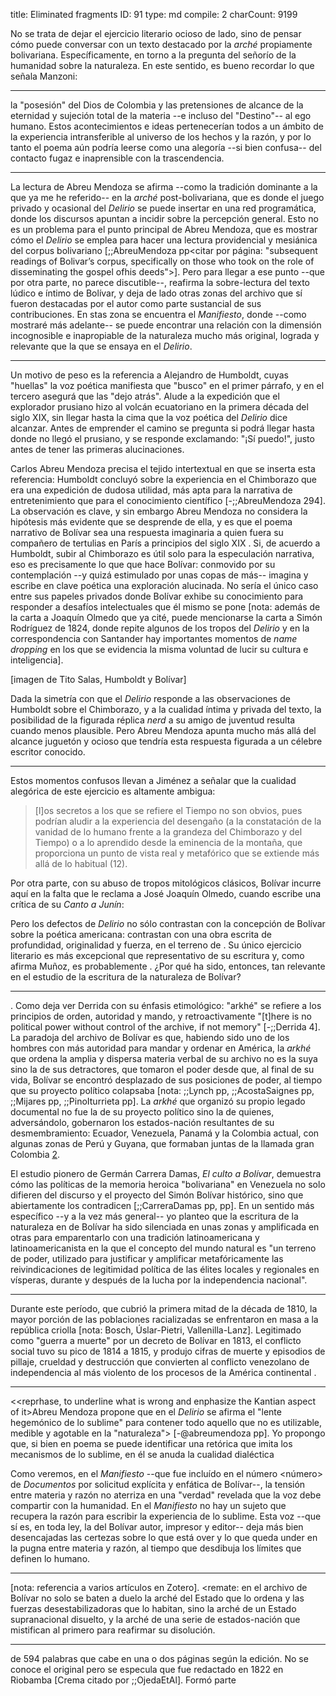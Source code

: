 title:          Eliminated fragments
ID:             91
type:           md
compile:        2
charCount:      9199


No se trata de dejar el ejercicio literario ocioso de lado, sino de pensar cómo puede conversar con un texto destacado por la *arché* propiamente bolivariana. Específicamente, en torno a la pregunta del señorío de la humanidad sobre la naturaleza. En este sentido, es bueno recordar lo que señala Manzoni: 

***

la "posesión" del Dios de Colombia y las pretensiones de alcance de la eternidad y sujeción total de la materia --e incluso del "Destino"-- al ego humano. Estos acontecimientos e ideas pertenecerían todos a un ámbito de la experiencia intransferible al universo de los hechos y la razón, y por lo tanto el poema aún podría leerse como una alegoría --si bien confusa-- del contacto fugaz e inaprensible con la trascendencia. 

***

La lectura de Abreu Mendoza se afirma --como la tradición dominante a la que ya me he referido-- en la *arché* post-bolivariana, que es donde el juego privado y ocasional del *Delirio* se puede insertar en una red programática, donde los discursos apuntan a incidir sobre la percepción general. Esto no es un problema para el punto principal de Abreu Mendoza, que es mostrar cómo el *Delirio* se emplea para hacer una lectura providencial y mesiánica del corpus bolivariano [;;AbreuMendoza pp<citar por página:  "subsequent readings of Bolivar’s corpus, specifically on those who took on the role of disseminating the gospel ofhis deeds">]. Pero para llegar a ese punto --que por otra parte, no parece discutible--, reafirma la sobre-lectura del texto lúdico e íntimo de Bolívar, y deja de lado otras zonas del archivo que sí fueron destacadas por el autor como parte sustancial de sus contribuciones. En stas zona se encuentra el *Manifiesto*, donde --como mostraré más adelante-- se puede encontrar una relación con la dimensión incognosible e inapropiable de la naturaleza mucho más original, lograda y relevante que la que se ensaya en el *Delirio*. 

***

Un motivo de peso es la referencia a Alejandro de Humboldt, cuyas "huellas" la voz poética manifiesta que "busco" en el primer párrafo, y en el tercero asegurá que las "dejo atrás". Alude a la expedición que el explorador prusiano hizo al volcán ecuatoriano en la primera década del siglo XIX, sin llegar hasta la cima que la voz poética del *Delirio* dice alcanzar. Antes de emprender el camino se pregunta si podrá llegar hasta donde no llegó el prusiano, y se responde exclamando: "¡Sí puedo!", justo antes de tener las primeras alucinaciones. 

Carlos Abreu Mendoza precisa el tejido intertextual en que se inserta esta referencia: Humboldt concluyó sobre la experiencia en el Chimborazo que era una expedición de dudosa utilidad, más apta para la narrativa de entretenimiento que para el conocimiento científico [-;;AbreuMendoza 294]. La observación es clave, y sin embargo Abreu Mendoza no considera la hipótesis más evidente que se desprende de ella, y es que el poema narrativo de Bolívar sea una respuesta imaginaria a quien fuera su compañero de tertulias en París a principios del siglo XIX <!--referencias-->. Si, de acuerdo a Humboldt, subir al Chimborazo es útil solo para la especulación narrativa, eso es precisamente lo que que hace Bolívar: conmovido por su contemplación --y quizá estimulado por unas copas de más-- imagina y escribe en clave poética una exploración alucinada. No sería el único caso entre sus papeles privados donde Bolívar exhibe su conocimiento para responder a desafíos intelectuales que él mismo se pone [nota: además de la carta a Joaquín Olmedo que ya cité, puede mencionarse la carta a Simón Rodríguez de 1824, donde repite algunos de los tropos del *Delirio* y en la correspondencia con Santander hay importantes momentos de *name dropping* en los que se evidencia la misma voluntad de lucir su cultura e inteligencia].

[imagen de Tito Salas, Humboldt y Bolívar]

Dada la simetría con que el *Delirio* responde a las observaciones de Humboldt sobre el Chimborazo, y a la cualidad íntima y privada del texto, la posibilidad de la figurada réplica *nerd* a su amigo de juventud resulta cuando menos plausible. 
Pero Abreu Mendoza apunta mucho más allá del alcance juguetón y ocioso que tendría esta respuesta figurada a un célebre escritor conocido. 


***
Estos momentos confusos llevan a Jiménez a señalar que la cualidad alegórica de este ejercicio es altamente ambigua: 
>[l]os secretos a los que se refiere el Tiempo no son obvios, pues podrían aludir a la experiencia del desengaño (a la constatación de la vanidad de lo humano frente a la grandeza del Chimborazo y del Tiempo) o a lo aprendido desde la eminencia de la montaña, que proporciona un punto de vista real y metafórico que se extiende más allá de lo habitual (12). 

Por otra parte, con su abuso de tropos mitológicos clásicos, Bolívar incurre aquí en la falta que le reclama a José Joaquín Olmedo, cuando escribe una crítica de su _Canto a Junín_: 

Pero los defectos de _Delirio_ no sólo contrastan con la concepción de Bolívar sobre la poética americana: contrastan con una obra escrita de profundidad, originalidad y fuerza, en el terreno de 
. Su único ejercicio literario es más excepcional que representativo de su escritura y, como afirma Muñoz, es probablemente . ¿Por qué ha sido, entonces, tan relevante en el estudio de la escritura de la naturaleza de Bolívar?

***

. Como deja ver Derrida con su énfasis etimológico: "arkhé" se refiere a los principios de orden, autoridad y mando, y retroactivamente "[t]here is no political power without control of the archive, if not memory" [-;;Derrida 4]. La paradoja del archivo de Bolívar es que, habiendo sido uno de los hombres con más autoridad para mandar y ordenar en América, la _arkhé_ que ordena la amplia y dispersa materia verbal de su archivo no es la suya sino la de sus detractores, que tomaron el poder desde que, al final de su vida, Bolívar se encontró desplazado de sus posiciones de poder, al tiempo que su proyecto político colapsaba [nota: ;;Lynch pp, ;;AcostaSaignes pp, ;;Mijares pp, ;;PinoIturrieta pp]. La _arkhé_ que organizó su propio legado documental no fue la de su proyecto político sino la de quienes, adversándolo, gobernaron los estados-nación resultantes de su desmembramiento: Ecuador, Venezuela, Panamá y la Colombia actual, con algunas zonas de Perú y Guyana, que formaban juntas de la llamada gran Colombia 
[2](#ftn8).


El estudio pionero de Germán Carrera Damas, _El culto a Bolívar_, demuestra cómo las políticas de la memoria heroica "bolivariana" en Venezuela no solo difieren del discurso y el proyecto del Simón Bolívar histórico, sino que abiertamente los contradicen [;;CarreraDamas pp, pp]. En un sentido más específico --y a la vez más general-- yo planteo que la escritura de la naturaleza en de Bolívar ha sido silenciada en unas zonas y amplificada en otras para emparentarlo con una tradición latinoamericana y latinoamericanista en la que el concepto del mundo natural es "un terreno de poder, utilizado para justificar y amplificar metafóricamente las reivindicaciones de legitimidad política de las élites locales y regionales en vísperas, durante y después de la lucha por la independencia nacional". 

***

Durante este período, que cubrió la primera mitad de la década de 1810, la mayor porción de las poblaciones racializadas se enfrentaron en masa a la república criolla [nota: Bosch, Úslar-Pietri, Vallenilla-Lanz]. Legitimado como "guerra a muerte" por un decreto de Bolívar en 1813, el conflicto social tuvo su pico de 1814 a 1815, y produjo cifras de muerte y episodios de pillaje, crueldad y destrucción que convierten al conflicto venezolano de independencia al más violento de los procesos de la América continental <referencia>. 


***

<<reprhase, to underline what is wrong and enphasize the Kantian aspect of it>Abreu Mendoza propone que en el *Delirio* se afirma el "lente hegemónico de lo sublime" para contener todo aquello que no es utilizable, medible y agotable en la "naturaleza"> [-@abreumendoza pp]. Yo propongo que, si bien en poema se puede identificar una retórica que imita los mecanismos de lo sublime, en él se anuda la cualidad dialéctica 

Como veremos, en el *Manifiesto* --que fue incluído en el número <número> de *Documentos* por solicitud explícita y enfática de Bolívar--, la tensión entre materia y razón no aterriza en una "verdad" revelada que la voz debe compartir con la humanidad. En el _Manifiesto_  no hay un sujeto que recupera la razón para escribir la experiencia de lo sublime. Esta voz --que sí es, en toda ley, la del Bolívar autor, impresor y editor-- deja más bien desencajadas las certezas sobre lo que está over y lo que queda under en la pugna entre materia y razón, al tiempo que desdibuja los límites que definen lo humano.

***
[nota: referencia a varios artículos en Zotero]. <remate: en el archivo de Bolívar no solo se baten a duelo la arché del Estado que lo ordena y las fuerzas desestabilizadoras que lo habitan, sino la arché de un Estado supranacional disuelto, y la arché de una serie de estados-nación que mistifican al primero para reafirmar su disolución. 

***
de 594 palabras que cabe en una o dos páginas según la edición. No se conoce el original pero se especula que fue redactado en 1822 en Riobamba [Crema citado por ;;OjedaEtAl]. Formó parte 